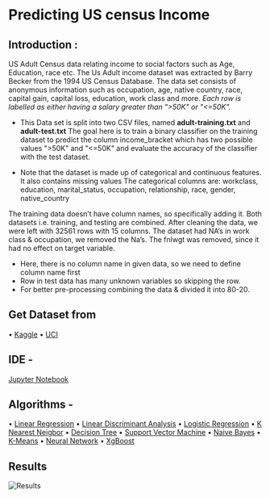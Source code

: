 # Predicting US census Income

## Introduction : 
US Adult Census data relating income to social factors such as Age, Education, race etc. The Us Adult income dataset was extracted by Barry Becker from the 1994 US Census Database. The data set consists of anonymous information such as occupation, age, native country, race, capital gain, capital loss, education, work class and more. _Each row is labelled as either having a salary greater than ">50K" or "<=50K"._

- This Data set is split into two CSV files, named **adult-training.txt** and **adult-test.txt**
The goal here is to train a binary classifier on the training dataset to predict the column income_bracket which has two possible values ">50K" and "<=50K" and evaluate the accuracy of the classifier with the test dataset. 

- Note that the dataset is made up of categorical and continuous features. It also contains missing values The categorical columns are: workclass, education, marital_status, occupation, relationship, race, gender, native_country

The training data doesn’t have column names, so specifically adding it. Both datasets i.e. training, and testing are combined. After cleaning the data, we were left with 32561 rows with 15 columns. The dataset had NA’s in work class & occupation,
we removed the Na’s. The fnlwgt was removed, since it had no effect on target variable.

-	Here, there is no column name in given data, so we need to define column name first
-	Row in test data has many unknown variables so skipping the row. 
-	For better pre-processing combining the data & divided it into 80-20.

## Get Dataset from 
 •	[Kaggle](https://www.kaggle.com/johnolafenwa/us-census-data/data) 
 •	[UCI](https://archive.ics.uci.edu/ml/datasets/US+Census+Data+(1990))

## IDE - 
  [Jupyter Notebook](http://jupyter.org/)

## Algorithms - 
 • [Linear Regression](https://en.wikipedia.org/wiki/Linear_regression)
 • [Linear Discriminant Analysis](https://en.wikipedia.org/wiki/Linear_discriminant_analysis)
 • [Logistic Regression](https://en.wikipedia.org/wiki/Logistic_regression)
 • [K Nearest Neigbor](https://en.wikipedia.org/wiki/K-nearest_neighbors_algorithm)
 • [Decision Tree](https://en.wikipedia.org/wiki/Decision_tree_learning)
 • [Support Vector Machine](https://en.wikipedia.org/wiki/Support_vector_machine)
 • [Naive Bayes](https://en.wikipedia.org/wiki/Naive_Bayes_classifier)
 • [K-Means](https://en.wikipedia.org/wiki/K-means_clustering)
 • [Neural Network](https://en.wikipedia.org/wiki/Artificial_neural_network)
 • [XgBoost](https://en.wikipedia.org/wiki/Xgboost)
 
 ## Results 
 ![Results](https://www.dropbox.com/s/aw8e819uop6ly92/Picture1.png?dl=0 "Image")
